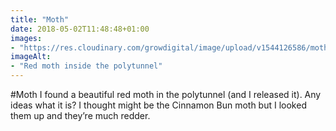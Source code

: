```yaml
---
title: "Moth"
date: 2018-05-02T11:48:48+01:00
images: 
- "https://res.cloudinary.com/growdigital/image/upload/v1544126586/moth-41116746304.jpg"
imageAlt: 
- "Red moth inside the polytunnel"
---
```


\#Moth I found a beautiful red moth in the polytunnel (and I released it). Any ideas what it is? I thought might be the Cinnamon Bun moth but I looked them up and they’re much redder.
